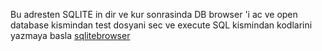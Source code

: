 Bu adresten SQLITE in dir ve kur sonrasinda DB browser 'i ac ve open database kismindan test dosyani sec ve execute SQL kismindan kodlarini yazmaya basla [sqlitebrowser](https://sqlitebrowser.org/dl/)
